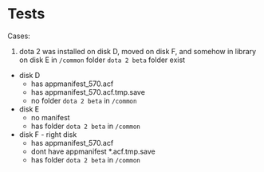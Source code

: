 # Tests

Cases:

1. dota 2 was installed on disk D, moved on disk F, and somehow in library on disk E in `/common` folder `dota 2 beta` folder exist

- disk D
  - has appmanifest_570.acf
  - has appmanifest_570.acf.tmp.save
  - no folder `dota 2 beta` in `/common`
- disk E
  - no manifest
  - has folder `dota 2 beta` in `/common`
- disk F - right disk
  - has appmanifest_570.acf
  - dont have appmanifest \*.acf.tmp.save
  - has folder `dota 2 beta` in `/common`
